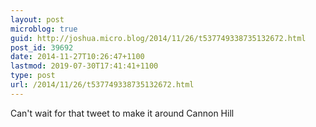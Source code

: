 ```yaml
---
layout: post
microblog: true
guid: http://joshua.micro.blog/2014/11/26/t537749338735132672.html
post_id: 39692
date: 2014-11-27T10:26:47+1100
lastmod: 2019-07-30T17:41:41+1100
type: post
url: /2014/11/26/t537749338735132672.html
---
```

Can't wait for that tweet to make it around Cannon Hill
